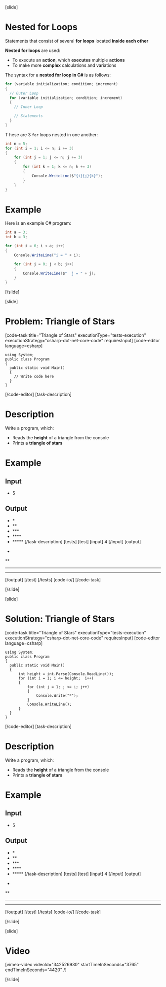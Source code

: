 [slide]
# Nested for Loops
Statements that consist of several **for loops** located **inside each other**

**Nested for loops** are used:

* To execute an **action**, which **executes** multiple **actions**
* To make more **complex** calculations and variations

The syntax for a **nested for loop in C#** is as follows:
```csharp
for (variable initialization; condition; increment) 
{
  // Outer Loop 
  for (variable initialization; condition; increment) 
  { 
    // Inner Loop

    // Statements
  }
}
```
T
hese are 3 `for` loops nested in one another:
```cs live
int n = 5;
for (int i = 1; i <= n; i += 3) 
{
    for (int j = 1; j <= n; j += 3)
    {
        for (int k = 1; k <= n; k += 3)
        {
            Console.WriteLine($"{i}{j}{k}");
        }
    }
}
```
# Example
Here is an example C# program:
```cs live
int a = 3;
int b = 3;

for (int i = 0; i < a; i++) 
{
    Console.WriteLine("i = " + i);

    for (int j = 0; j < b; j++)
    {
        Console.WriteLine($"  j = " + j);
    }
}
```
[/slide]

[slide]
# Problem: Triangle of Stars
[code-task title="Triangle of Stars" executionType="tests-execution" executionStrategy="csharp-dot-net-core-code" requiresInput]
[code-editor language=csharp]
```
using System;
public class Program
{
  public static void Main()
  {
    // Write code here
  }
}
```
[/code-editor]
[task-description]
# Description
Write a program, which:

* Reads the **height** of a triangle from the console
* Prints a **triangle of stars**
# Example
## Input
- 5
## Output
- \*
- \*\*
- \*\*\*
- \*\*\*\*
- \*\*\*\*\*
[/task-description]
[tests]
[test]
[input]
4
[/input]
[output]
*
**
***
****
[/output]
[/test]
[/tests]
[code-io/]
[/code-task]

[/slide]

[slide]
# Solution: Triangle of Stars
[code-task title="Triangle of Stars" executionType="tests-execution" executionStrategy="csharp-dot-net-core-code" requiresInput]
[code-editor language=csharp]
```
using System;
public class Program
{
  public static void Main()
  {
      int height = int.Parse(Console.ReadLine());
      for (int i = 1; i <= height;  i++)
      {
          for (int j = 1; j <= i; j++)
          {
              Console.Write("*");
          }
          Console.WriteLine();
      }
  }
}
```
[/code-editor]
[task-description]
# Description
Write a program, which:

* Reads the **height** of a triangle from the console
* Prints a **triangle of stars**
# Example
## Input
- 5
## Output
- \*
- \*\*
- \*\*\*
- \*\*\*\*
- \*\*\*\*\*
[/task-description]
[tests]
[test]
[input]
4
[/input]
[output]
*
**
***
****
[/output]
[/test]
[/tests]
[code-io/]
[/code-task]

[/slide]

[slide]
# Video

[vimeo-video videoId="342526930" startTimeInSeconds="3765" endTimeInSeconds="4420" /]

[/slide]